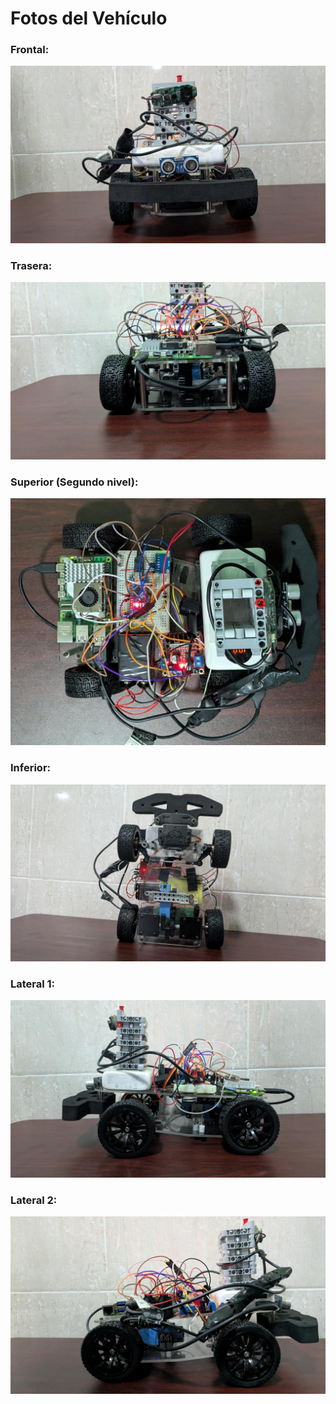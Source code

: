 Fotos del Vehículo
====
### Frontal: 
![imagen](<frontal2.jpg> "imagen")
### Trasera: 
![imagen](<trasera2.jpg> "imagen")
### Superior (Segundo nivel): 
![imagen](<Superior2.jpg> "imagen")
### Inferior: 
![imagen](<Inferior2.jpg> "imagen")
### Lateral 1: 
![imagen](<lateral21.jpg> "imagen")
### Lateral 2: 
![imagen](<lateral22.jpg> "imagen")


